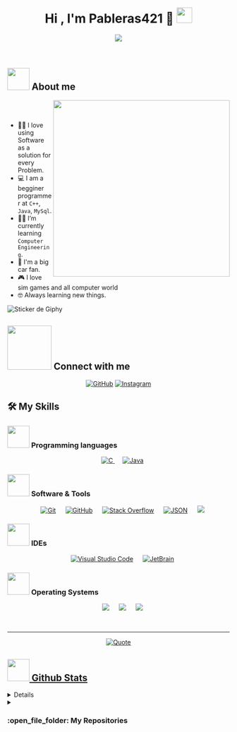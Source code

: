 <h1 align="center">Hi , I'm Pableras421 🚗 <img src="https://media.giphy.com/media/hvRJCLFzcasrR4ia7z/giphy.gif" width="35"></h1>

<p align="center">
  <a href="https://github.com/DenverCoder1/readme-typing-svg"><img src="https://readme-typing-svg.herokuapp.com?font=Time+New+Roman&color=%23008000&size=25&center=true&vCenter=true&width=600&height=100&lines=Computer+Engineer+Student+@PB-421;Begginer+Programmer;Always+learning+new+things"></a>
</p>

<br>

	
## <picture><img src = "https://github.com/7oSkaaa/7oSkaaa/blob/main/Images/about_me.gif?raw=true" width = 50px></picture> About me

<picture> <img align="right" src="https://github.com/PB-421/PB-421/assets/144045820/bdadc39f-f366-47a4-8050-24c80da966f1?raw=true" width = 400px></picture>

<br><br>

- :technologist: I love using Software as a solution for every Problem.
- :computer: I am a begginer programmer at `C++`, `Java`, `MySql`.
- :student: I’m currently learning `Computer Engineering`.
- :car: I'm a big car fan.
- :video_game: I love sim games and all computer world
- :nerd_face: Always learning new things.

![Sticker de Giphy](https://media4.giphy.com/media/v1.Y2lkPTc5MGI3NjExbzFwNjg1bmEwbzBlYmc4dHp5aXQ1b3MxMWV5MmFnNHk5bGFxcDJqZiZlcD12MV9pbnRlcm5hbF9naWZfYnlfaWQmY3Q9cw/q44H42QrSGfI3UEy7N/giphy.gif)

## <picture> <img src="https://github.com/7oSkaaa/7oSkaaa/blob/main/Images/Connect-with-me.gif?raw=true" width="100px"> </picture> Connect with me
<p align="center">
	<a href="https://github.com/PB-421"><img src="https://img.shields.io/badge/github-%23181717.svg?style=plastic&logo=github&logoColor=white" alt="GitHub"/></a>
	<a href="https://www.instagram.com/pableras421/"><img src="https://img.shields.io/badge/instagram-%23E4405F.svg?style=plastic&logo=instagram&logoColor=white" alt="Instagram"/></a>
</p>


## 🛠️ My Skills

### <picture> <img src = "https://github.com/7oSkaaa/7oSkaaa/blob/main/Images/Programming_Languages.gif?raw=true" width = 50px>  </picture> Programming languages

<p align="center"> 
  &emsp; 
  <a href="https://www.cprogramming.com/" target="_blank"> 
    <img alt="C" src="https://img.shields.io/badge/C%20-%232370ED.svg?style=plastic&logo=c&logoColor=white">
  </a> 
  &emsp;
  <a href="https://www.java.com" target="_blank"> 
    <img alt="Java" src="https://img.shields.io/badge/Java-%23007396.svg?style=plastic&logo=java&logoColor=white">
  </a>
</p>

 ### <picture> <img src = "https://github.com/7oSkaaa/7oSkaaa/blob/main/Images/Software_Tools.gif?raw=true" width = 50px>  </picture> Software & Tools
 
<p align="center">
  &emsp;
    <a href="https://git-scm.com/"><img alt="Git" src="https://img.shields.io/badge/Git%20-%23F05033.svg?style=plastic&logo=git&logoColor=white"></a>
  &emsp;
    <a href="https://github.com/"><img alt="GitHub" src="https://img.shields.io/badge/github-%23181717.svg?style=plastic&logo=github&logoColor=white"></a>
  &emsp;
    <a href="https://stackoverflow.com/"><img alt="Stack Overflow" src="https://img.shields.io/badge/-Stack%20Overflow-FE7A16?style=plastic&logo=stack-overflow&logoColor=white"></a>
  &emsp;
    <a href="https://www.json.org/json-es.html"><img alt="JSON" img src="https://img.shields.io/badge/json-%23000000.svg?style=plastic&logo=json&logoColor=white"></a>
    &emsp;
    <a href="https://www.mysql.com/"><img src="https://img.shields.io/badge/mysql-%234479A1.svg?&style=plastic&logo=mysql&logoColor=white"/></a>
</p>

 ### <picture> <img src = "https://github.com/7oSkaaa/7oSkaaa/blob/main/Images/CP_PS.gif?raw=true" width = 50px>  </picture> IDEs
 
<p align="center">
  &emsp;
    <a href="https://code.visualstudio.com/"><img alt="Visual Studio Code" src="https://img.shields.io/badge/Visual%20Studio%20Code-0078d7.svg?style=plastic&logo=visual-studio-code&logoColor=white"></a>
  &emsp;
    <a href="https://www.jetbrains.com/es-es/"><img alt="JetBrain" src="https://img.shields.io/badge/jetbrains-%23000000.svg?style=plastic&logo=jetbrains&logoColor=white" /></a>
</p>

 ### <picture> <img src = "https://github.com/7oSkaaa/7oSkaaa/blob/main/Images/OS.gif?raw=true" width = 50px>  </picture> Operating Systems
 
<p align="center">
  &emsp;
    <a href="https://ubuntu.com/"><img src="https://img.shields.io/badge/Ubuntu-E95420?style=plastic&logo=ubuntu&logoColor=white"></a>
  &emsp;
    <a href="https://www.microsoft.com/es-es/windows?r=1"><img src="https://img.shields.io/badge/Windows-0078D6?style=plastic&logo=windows&logoColor=white"></a>
  &emsp;
    <a href="https://linuxmint.com"><img src="https://img.shields.io/badge/Linux_Mint-87CF3E?style=flat&logo=linux-mint&logoColor=white"></a>
</p>

<br> 

---

<p align = "center">
	<a href="https://github.com/piyushsuthar/github-readme-quotes"> <img alt = "Quote" src="https://quotes-github-readme.vercel.app/api?type=horizontal&theme=tokyonight&animation=grow_out_in&quoteCategory=programming">
</p>

## <picture> <img src = "https://github.com/7oSkaaa/7oSkaaa/blob/main/Images/Statistics.gif?raw=true" width = 50px>  </picture> Github Stats
  
<details><summary><h3>💻 GitHub Profile Stats</h3></summary>

----
	
  <a href="https://awesome-github-stats.azurewebsites.net/index.html??cardType=github&theme=github-dark&preferLogin=true">    <img  alt="PB-421's GitHub Stats" src="https://awesome-github-stats.azurewebsites.net/user-stats/PB-421?cardType=github&theme=github-dark&preferLogin=true" />  </a>

  </p>
</details>
	
<details><summary><h3> :open_file_folder: My Repositories </h3></summary>

----
	
<div>
  <p align="center">
	<a href="https://github.com/PB-421/practicaEX1">
      		<img src="https://github-readme-stats.vercel.app/api/pin/?username=PB-421&repo=practicaEX1&theme=tokyonight" alt="GitHub Stats" />
    	</a>
	<a href="https://github.com/PB-421/Ejercicios_Clase_T1">
      		<img src="https://github-readme-stats.vercel.app/api/pin/?username=PB-421&repo=Ejercicios_Clase_T1&theme=tokyonight" alt="GitHub Stats" />
    	</a>
	<a href="https://github.com/PB-421/ProyectoProgramacionSegundo">
      		<img src="https://github-readme-stats.vercel.app/api/pin/?username=PB-421&repo=ProyectoProgramacionSegundo&theme=tokyonight" alt="GitHub Stats" />  
    	</a>
	<a href="https://github.com/PB-421/CompiladorBasicoJava">
      		<img src="https://github-readme-stats.vercel.app/api/pin/?username=PB-421&repo=CompiladorBasicoJava&theme=tokyonight" alt="GitHub Stats" />
    	</a>
  </p>
</div>
</details>

</br></br>
